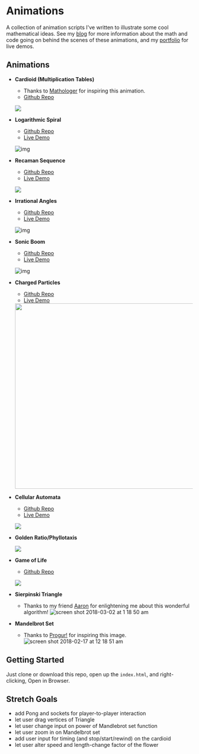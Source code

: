 
# Animations
A collection of animation scripts I've written to illustrate some cool mathematical ideas. See my [blog](http://zstout.com/#/math) for more information about the math and code going on behind the scenes of these animations, and my [portfolio](http://zstout.com/#/portfolio) for live demos.

## Animations
- **Cardioid (Multiplication Tables)**
    - Thanks to [Mathologer](http://www.youtube.com/watch?v=qhbuKbxJsk8) for inspiring this animation.
    - [Github Repo](http://github.com/zackstout/Cardioid-animation)
    
    ![](https://media.giphy.com/media/1fjEtBpVYD6PBMw1tf/giphy.gif)

- **Logarithmic Spiral**
    - [Github Repo](https://github.com/zackstout/logarithmic-spiral)
    - [Live Demo](https://zackstout.github.io/logarithmic-spiral/)
    
    ![img](https://media.giphy.com/media/33HpHklqjLpIwsGL4l/giphy.gif)
    
- **Recaman Sequence**
    - [Github Repo](https://github.com/zackstout/recaman-sequence-visualization)
    - [Live Demo](https://zackstout.github.io/recaman-sequence-visualization/)
    
    ![](https://media.giphy.com/media/2skXrGZ4114kcXOmrN/giphy.gif)
    
- **Irrational Angles**
    - [Github Repo](https://github.com/zackstout/irrational-angles)
    - [Live Demo](https://zackstout.github.io/irrational-angles/)
    
    ![img](https://media.giphy.com/media/4H6XQKORxinNOLrc2B/giphy.gif)
    
- **Sonic Boom**
    - [Github Repo](https://github.com/zackstout/sonic-boom-animation)
    - [Live Demo](https://zackstout.github.io/sonic-boom-animation/)
    
    ![img](https://media.giphy.com/media/1sxrwapH6traeMLu51/giphy.gif)
    
- **Charged Particles**
    - [Github Repo](https://github.com/zackstout/physics-of-attraction)
    - [Live Demo](https://zackstout.github.io/physics-of-attraction/)
    <img src="https://media.giphy.com/media/3gYZUCrWjzeqizRnoZ/giphy.gif" width=500px>
    
- **Cellular Automata**
    - [Github Repo](https://github.com/zackstout/cellular-automata)
    - [Live Demo](https://zackstout.github.io/cellular-automata/)
    
    ![](https://media.giphy.com/media/27bOn2mX7EWnIDan7u/giphy.gif)

- **Golden Ratio/Phyllotaxis**

    ![](https://media.giphy.com/media/47GVENlu7UO8nCAstA/giphy.gif)

- **Game of Life**
    - [Github Repo](https://github.com/zackstout/Game-of-life-3d-final)
    
    ![](https://media.giphy.com/media/2kQC1p40oijIImaNSD/giphy.gif)

- **Sierpinski Triangle**
    - Thanks to my friend [Aaron](http://github.com/bozeman42) for enlightening me about this wonderful algorithm!
    ![screen shot 2018-03-02 at 1 18 50 am](https://user-images.githubusercontent.com/29472568/36887639-bf1e162a-1db7-11e8-9273-431fc0bfeb24.png)

- **Mandelbrot Set**
    - Thanks to [Progur!](http://progur.com/2017/02/create-mandelbrot-fractal-javascript.html) for inspiring this image.
    ![screen shot 2018-02-17 at 12 18 51 am](https://user-images.githubusercontent.com/29472568/36338597-3cb5e782-1379-11e8-8111-1d87497c9e7d.png)
    
## Getting Started
Just clone or download this repo, open up the `index.html`, and right-clicking, Open in Browser.

## Stretch Goals
- add Pong and sockets for player-to-player interaction
- let user drag vertices of Triangle
- let user change input on power of Mandlebrot set function
- let user zoom in on Mandelbrot set
- add user input for timing (and stop/start/rewind) on the cardioid
- let user alter speed and length-change factor of the flower
